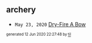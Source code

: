 ## archery


* <code>May 23, 2020</code> [Dry-Fire A Bow](2020-05-23T17-06-09-dry-fire-a-bow.md)

<sup><sub>generated 12 Jun 2020 22:27:48 by <a href='https://github.com/senorprogrammer/til'>til</a></sub></sup>
